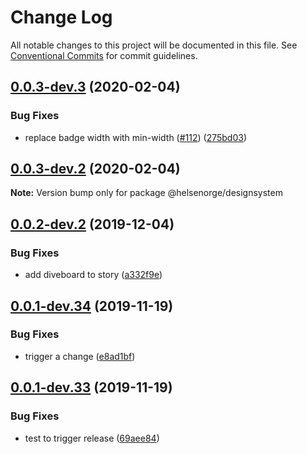 # Change Log

All notable changes to this project will be documented in this file.
See [Conventional Commits](https://conventionalcommits.org) for commit guidelines.

## [0.0.3-dev.3](https://github.com/helsenorge/designsystem/compare/v0.0.3-dev.2...v0.0.3-dev.3) (2020-02-04)


### Bug Fixes

* replace badge width with min-width ([#112](https://github.com/helsenorge/designsystem/issues/112)) ([275bd03](https://github.com/helsenorge/designsystem/commit/275bd0300007660767ea2bfcd9c677ea5e23b725))





## [0.0.3-dev.2](https://github.com/helsenorge/designsystem/compare/v0.0.3-dev.1...v0.0.3-dev.2) (2020-02-04)

**Note:** Version bump only for package @helsenorge/designsystem





## [0.0.2-dev.2](https://github.com/helsenorge/designsystem/compare/v0.0.2-dev.1...v0.0.2-dev.2) (2019-12-04)


### Bug Fixes

* add diveboard to story ([a332f9e](https://github.com/helsenorge/designsystem/commit/a332f9e40b912bfde97e48103dc4ba817cc711d7))





## [0.0.1-dev.34](https://github.com/helsenorge/designsystem/compare/v0.0.1-dev.33...v0.0.1-dev.34) (2019-11-19)


### Bug Fixes

* trigger a change ([e8ad1bf](https://github.com/helsenorge/designsystem/commit/e8ad1bfa806811133ea648ee87ef1f7a9a72b645))





## [0.0.1-dev.33](https://github.com/helsenorge/designsystem/compare/v0.0.1-dev.32...v0.0.1-dev.33) (2019-11-19)


### Bug Fixes

* test to trigger release ([69aee84](https://github.com/helsenorge/designsystem/commit/69aee84c9fbfa26089b7a4f9769799f394d45617))
